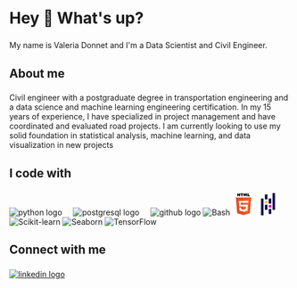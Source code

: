 <h1 align="left">Hey 👋 What's up?</h1>

###

<p align="left">My name is Valeria Donnet and I'm a Data Scientist  and Civil Engineer.</p>

###

<h2 align="left">About me</h2>

###

<p align="left">Civil engineer with a postgraduate degree in transportation engineering and a data science and machine learning engineering certification. In my 15 years of experience, I have specialized in project management and have coordinated and evaluated road projects. I am currently looking to use my solid foundation in statistical analysis, machine learning, and data visualization in new projects</p>

###

<h2 align="left">I code with</h2>

###

<div align="left">
  <img src="https://cdn.jsdelivr.net/gh/devicons/devicon/icons/python/python-original.svg" height="40" alt="python logo"  />
  <img width="12" />
  <img src="https://cdn.jsdelivr.net/gh/devicons/devicon/icons/postgresql/postgresql-original.svg" height="40" alt="postgresql logo"  />
  <img width="12" />
  <img src="https://cdn.jsdelivr.net/gh/devicons/devicon/icons/github/github-original.svg" height="40" alt="github logo"  />
  <img src="https://www.vectorlogo.zone/logos/gnu_bash/gnu_bash-icon.svg" alt="Bash" height="40" />
  <img src="https://raw.githubusercontent.com/devicons/devicon/master/icons/html5/html5-original-wordmark.svg" alt="HTML5" height="40" />
  <img src="https://raw.githubusercontent.com/devicons/devicon/2ae2a900d2f041da66e950e4d48052658d850630/icons/pandas/pandas-original.svg" alt="Pandas" height="40" />
  <img src="https://upload.wikimedia.org/wikipedia/commons/0/05/Scikit_learn_logo_small.svg" alt="Scikit-learn" height="40" />
  <img src="https://seaborn.pydata.org/_images/logo-mark-lightbg.svg" alt="Seaborn" height="40" />
  <img src="https://www.vectorlogo.zone/logos/tensorflow/tensorflow-icon.svg" alt="TensorFlow" height="40" />
</div>


###

<h2 align="left">Connect with me</h2>

###

<div align="left">
  <a href="https://www.linkedin.com/in/valeria-donnet/" target="_blank">
    <img src="https://raw.githubusercontent.com/maurodesouza/profile-readme-generator/master/src/assets/icons/social/linkedin/default.svg" width="52" height="40" alt="linkedin logo"  />
  </a>
</div>

###
